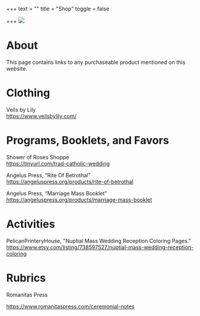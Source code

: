 +++
text = ""
title = "Shop"
toggle = false

+++
![](/uploads/08750015-min.jpg)

# About

This page contains links to any purchaseable product mentioned on this website.

# Clothing 

Veils by Lily   
https://www.veilsbylily.com/

# Programs, Booklets, and Favors

Shower of Roses Shoppe  
https://tinyurl.com/trad-catholic-wedding

Angelus Press, “Rite Of Betrothal”   
https://angeluspress.org/products/rite-of-betrothal

Angelus Press, “Marriage Mass Booklet”   
https://angeluspress.org/products/marriage-mass-booklet

# Activities 

PelicanPrinteryHouse, "Nuptial Mass Wedding Reception Coloring Pages."
https://www.etsy.com/listing/738597527/nuptial-mass-wedding-reception-coloring

# Rubrics 

Romanitas Press

https://www.romanitaspress.com/ceremonial-notes

